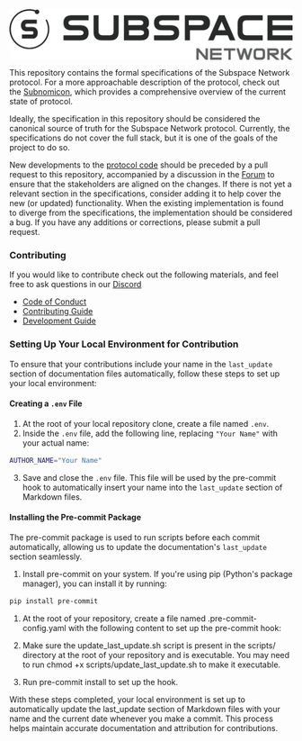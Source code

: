 <img src="./static/img/subspace-network.svg" align="center" />

This repository contains the formal specifications of the Subspace Network protocol. For a more approachable description of the protocol, check out the [Subnomicon](https://subnomicon.subspace.network), which provides a comprehensive overview of the current state of protocol.

Ideally, the specification in this repository should be considered the canonical source of truth for the Subspace Network protocol. Currently, the specifications do not cover the full stack, but it is one of the goals of the project to do so.

New developments to the [protocol code](https://github.com/subspace/subspace/pulls) should be preceded by a pull request to this repository, accompanied by a discussion in the [Forum](https://forum.subspace.network) to ensure that the stakeholders are aligned on the changes. If there is not yet a relevant section in the specifications, consider adding it to help cover the new (or updated) functionality.
When the existing implementation is found to diverge from the specifications, the implementation should be considered a bug. 
If you have any additions or corrections, please submit a pull request.

### Contributing

If you would like to contribute check out the following materials, and feel free to ask questions in our [Discord](https://discord.gg/subspace-network)

- [Code of Conduct](CODE_OF_CONDUCT.md)
- [Contributing Guide](CONTRIBUTING.md)
- [Development Guide](DEVELOPMENT.md)


### Setting Up Your Local Environment for Contribution

To ensure that your contributions include your name in the `last_update` section of documentation files automatically, follow these steps to set up your local environment:

#### Creating a `.env` File

1. At the root of your local repository clone, create a file named `.env`.
2. Inside the `.env` file, add the following line, replacing `"Your Name"` with your actual name:

```sh
AUTHOR_NAME="Your Name"
```

3. Save and close the `.env` file. This file will be used by the pre-commit hook to automatically insert your name into the `last_update` section of Markdown files.

#### Installing the Pre-commit Package

The pre-commit package is used to run scripts before each commit automatically, allowing us to update the documentation's `last_update` section seamlessly.

1. Install pre-commit on your system. If you're using pip (Python's package manager), you can install it by running:

```bash
pip install pre-commit
```

1. At the root of your repository, create a file named .pre-commit-config.yaml with the following content to set up the pre-commit hook:

2. Make sure the update_last_update.sh script is present in the scripts/ directory at the root of your repository and is executable. You may need to run chmod +x scripts/update_last_update.sh to make it executable.

3. Run pre-commit install to set up the hook.

With these steps completed, your local environment is set up to automatically update the last_update section of Markdown files with your name and the current date whenever you make a commit. This process helps maintain accurate documentation and attribution for contributions.

